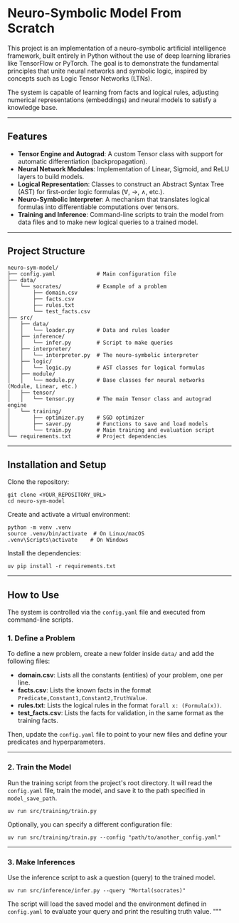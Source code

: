 # Neuro-Symbolic Model From Scratch

This project is an implementation of a neuro-symbolic artificial intelligence framework, built entirely in Python without the use of deep learning libraries like TensorFlow or PyTorch. The goal is to demonstrate the fundamental principles that unite neural networks and symbolic logic, inspired by concepts such as Logic Tensor Networks (LTNs).

The system is capable of learning from facts and logical rules, adjusting numerical representations (embeddings) and neural models to satisfy a knowledge base.

---

## Features
- **Tensor Engine and Autograd**: A custom Tensor class with support for automatic differentiation (backpropagation).
- **Neural Network Modules**: Implementation of Linear, Sigmoid, and ReLU layers to build models.
- **Logical Representation**: Classes to construct an Abstract Syntax Tree (AST) for first-order logic formulas (∀, →, ∧, etc.).
- **Neuro-Symbolic Interpreter**: A mechanism that translates logical formulas into differentiable computations over tensors.
- **Training and Inference**: Command-line scripts to train the model from data files and to make new logical queries to a trained model.

---

## Project Structure
```
neuro-sym-model/
├── config.yaml             # Main configuration file
├── data/
│   └── socrates/           # Example of a problem
│       ├── domain.csv
│       ├── facts.csv
│       ├── rules.txt
│       └── test_facts.csv
├── src/
│   ├── data/
│   │   └── loader.py       # Data and rules loader
│   ├── inference/
│   │   └── infer.py        # Script to make queries
│   ├── interpreter/
│   │   └── interpreter.py  # The neuro-symbolic interpreter
│   ├── logic/
│   │   └── logic.py        # AST classes for logical formulas
│   ├── module/
│   │   └── module.py       # Base classes for neural networks (Module, Linear, etc.)
│   ├── tensor/
│   │   └── tensor.py       # The main Tensor class and autograd engine
│   └── training/
│       ├── optimizer.py    # SGD optimizer
│       ├── saver.py        # Functions to save and load models
│       └── train.py        # Main training and evaluation script
└── requirements.txt        # Project dependencies
```

---

## Installation and Setup

Clone the repository:
```
git clone <YOUR_REPOSITORY_URL>
cd neuro-sym-model
```

Create and activate a virtual environment:
```
python -m venv .venv
source .venv/bin/activate  # On Linux/macOS
.venv\Scripts\activate    # On Windows
```

Install the dependencies:
```
uv pip install -r requirements.txt
```

---

## How to Use

The system is controlled via the `config.yaml` file and executed from command-line scripts.

### 1. Define a Problem
To define a new problem, create a new folder inside `data/` and add the following files:

- **domain.csv**: Lists all the constants (entities) of your problem, one per line.
- **facts.csv**: Lists the known facts in the format `Predicate,Constant1,Constant2,TruthValue`.
- **rules.txt**: Lists the logical rules in the format `forall x: (Formula(x))`.
- **test_facts.csv**: Lists the facts for validation, in the same format as the training facts.

Then, update the `config.yaml` file to point to your new files and define your predicates and hyperparameters.

---

### 2. Train the Model
Run the training script from the project's root directory. It will read the `config.yaml` file, train the model, and save it to the path specified in `model_save_path`.

```
uv run src/training/train.py
```

Optionally, you can specify a different configuration file:
```
uv run src/training/train.py --config "path/to/another_config.yaml"
```

---

### 3. Make Inferences
Use the inference script to ask a question (query) to the trained model.

```
uv run src/inference/infer.py --query "Mortal(socrates)"
```

The script will load the saved model and the environment defined in `config.yaml` to evaluate your query and print the resulting truth value.
"""
